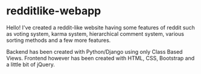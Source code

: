 # redditlike-webapp
Hello!
I've created a reddit-like website having some features of reddit such as voting system, karma system, hierarchical comment system, various sorting methods and a few more features.

Backend has been created with Python/Django using only Class Based Views. Frontend however has been created with HTML, CSS, Bootstrap and a little bit of jQuery.
